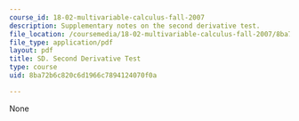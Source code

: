 ```yaml
---
course_id: 18-02-multivariable-calculus-fall-2007
description: Supplementary notes on the second derivative test.
file_location: /coursemedia/18-02-multivariable-calculus-fall-2007/8ba72b6c820c6d1966c7894124070f0a_2nd_derivative.pdf
file_type: application/pdf
layout: pdf
title: SD. Second Derivative Test
type: course
uid: 8ba72b6c820c6d1966c7894124070f0a

---
```

None